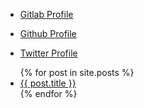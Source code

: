* [Gitlab Profile](https://gitlab.com/alptunga)

* [Github Profile](https://github.com/alptunga/)

* [Twitter Profile](https://twitter.com/arcanuslink)





<ul>
  {% for post in site.posts %}
    <li>
      <a href="{{ post.url }}">{{ post.title }}</a>
    </li>
  {% endfor %}
</ul>
